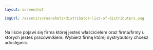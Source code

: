 ```yaml
---
layout: screenshot

imgUrl: /assets/screenshots/distributor-list-of-distributors.png
---
```

Na liście pojawi się firma której jesteś właścicielem oraz firma/firmy u których jesteś pracownikiem. Wybierz firmę której dystrybutory chcesz udostępnić.